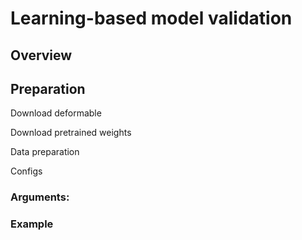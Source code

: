 # Learning-based model validation

## Overview

## Preparation
Download deformable

Download pretrained weights

Data preparation

Configs

### Arguments:

### Example
